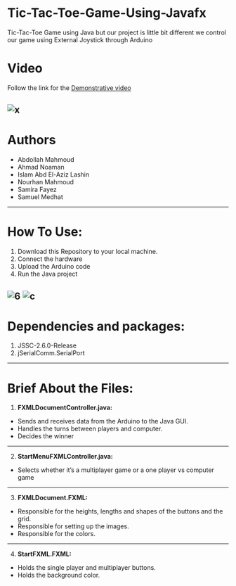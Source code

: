 # Tic-Tac-Toe-Game-Using-Javafx
Tic-Tac-Toe Game using Java but our project is little bit different we control our game using External Joystick through Arduino

# Video
Follow the link for the [Demonstrative video](https://youtu.be/4tB1NDlyix0)

![x](https://user-images.githubusercontent.com/71322040/206015901-6825ec30-d411-4921-8f0a-c94904cc65a9.jpg)
------------------------------------
# Authors
* Abdollah Mahmoud
* Ahmad Noaman
* Islam Abd El-Aziz Lashin
* Nourhan Mahmoud
* Samira Fayez
* Samuel Medhat 
------------------------------------
# How To Use:

1. Download this Repository to your local machine.
2. Connect the hardware
3. Upload the Arduino code
4. Run the Java project


![6](https://user-images.githubusercontent.com/71322040/206017186-6dde3080-cc7a-4fa6-a399-e73eed2c58d5.jpg) 
![c](https://user-images.githubusercontent.com/71322040/206017258-173b8f41-df6e-46f2-96ac-46e39050d9ed.jpg)
------------------------------------
# Dependencies and packages:

1. JSSC-2.6.0-Release
2. jSerialComm.SerialPort
------------------------------------
# Brief About the Files:
1. **FXMLDocumentController.java:**
* Sends and receives data from the Arduino to the Java GUI.
* Handles the turns between players and computer.
* Decides the winner
------------------------------------
2. **StartMenuFXMLController.java:**
* Selects whether it’s a multiplayer game or a one player vs computer game
------------------------------------
3. **FXMLDocument.FXML:**
* Responsible for the heights, lengths and shapes of the buttons and the grid.
* Responsible for setting up the images.
* Responsible for the colors.
------------------------------------
4. **StartFXML.FXML:**
* Holds the single player and multiplayer buttons.
* Holds the background color.
